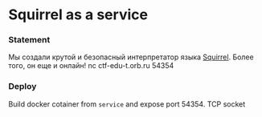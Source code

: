# Squirrel as a service

### Statement
Мы создали крутой и безопасный интерпретатор языка [Squirrel](http://squirrel-lang.org/). Более того, он еще и онлайн!
nc ctf-edu-t.orb.ru 54354

### Deploy
Build docker cotainer from `service` and expose port 54354. TCP socket
